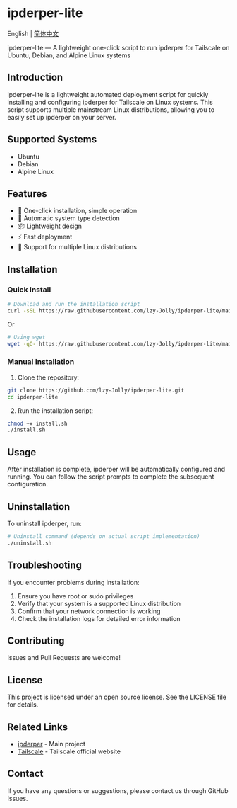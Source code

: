 # ipderper-lite

English | [简体中文](README.md)

ipderper-lite — A lightweight one-click script to run ipderper for Tailscale on Ubuntu, Debian, and Alpine Linux systems

## Introduction

ipderper-lite is a lightweight automated deployment script for quickly installing and configuring ipderper for Tailscale on Linux systems. This script supports multiple mainstream Linux distributions, allowing you to easily set up ipderper on your server.

## Supported Systems

- Ubuntu
- Debian
- Alpine Linux

## Features

- 🚀 One-click installation, simple operation
- 🔧 Automatic system type detection
- 📦 Lightweight design
- ⚡ Fast deployment
- 🔄 Support for multiple Linux distributions

## Installation

### Quick Install

```bash
# Download and run the installation script
curl -sSL https://raw.githubusercontent.com/lzy-Jolly/ipderper-lite/main/install.sh | bash
```

Or

```bash
# Using wget
wget -qO- https://raw.githubusercontent.com/lzy-Jolly/ipderper-lite/main/install.sh | bash
```

### Manual Installation

1. Clone the repository:
```bash
git clone https://github.com/lzy-Jolly/ipderper-lite.git
cd ipderper-lite
```

2. Run the installation script:
```bash
chmod +x install.sh
./install.sh
```

## Usage

After installation is complete, ipderper will be automatically configured and running. You can follow the script prompts to complete the subsequent configuration.

## Uninstallation

To uninstall ipderper, run:

```bash
# Uninstall command (depends on actual script implementation)
./uninstall.sh
```

## Troubleshooting

If you encounter problems during installation:

1. Ensure you have root or sudo privileges
2. Verify that your system is a supported Linux distribution
3. Confirm that your network connection is working
4. Check the installation logs for detailed error information

## Contributing

Issues and Pull Requests are welcome!

## License

This project is licensed under an open source license. See the LICENSE file for details.

## Related Links

- [ipderper](https://github.com/lzy-Jolly/ipderper) - Main project
- [Tailscale](https://tailscale.com/) - Tailscale official website

## Contact

If you have any questions or suggestions, please contact us through GitHub Issues.
